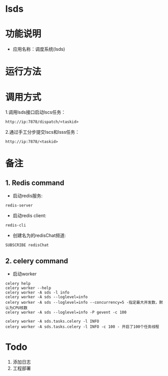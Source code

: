 lsds
=====
# 功能说明
- 应用名称：调度系统(lsds)


# 运行方法


# 调用方式
1.调用lsds接口启动lscs任务：
```
http://ip:7878/dispatch/<taskid>
```
2.通过手工分步提交lscs和lsss任务：
```
http://ip:7878/<taskid>
```

# 备注
## 1. Redis command
- 启动redis服务:
```
redis-server
```
- 启动redis client:
```
redis-cli
```
- 创建名为的redisChat频道:
```
SUBSCRIBE redisChat
```

## 2. celery command
- 启动worker
```
celery help
celery worker --help
celery worker -A sds -l info
celery worker -A sds --loglevel=info
celery worker -A sds --loglevel=info --concurrency=5 -指定最大并发数，默认为CPU核数
celery worker -A sds --loglevel=info -P gevent -c 100

celery worker -A sds.tasks.celery -l INFO
celery worker -A sds.tasks.celery -l INFO -c 100 - 开启了100个任务线程
```

# Todo
1. 添加日志
2. 工程部署
